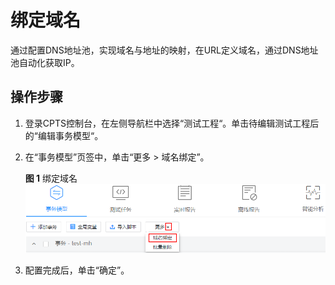 # 绑定域名<a name="cpts_01_0052"></a>

通过配置DNS地址池，实现域名与地址的映射，在URL定义域名，通过DNS地址池自动化获取IP。

## 操作步骤<a name="section572011141050"></a>

1.  登录CPTS控制台，在左侧导航栏中选择“测试工程“。单击待编辑测试工程后的“编辑事务模型“。
2.  在“事务模型”页签中，单击“更多 \> 域名绑定”。

    **图 1**  绑定域名<a name="fig67611883104"></a>  
    ![](figures/绑定域名.png "绑定域名")

3.  配置完成后，单击“确定”。

